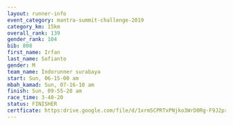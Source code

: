 ```yaml
---
layout: runner-info 
event_category: mantra-summit-challenge-2019 
category_km: 15km 
overall_rank: 139
gender_rank: 104
bib: 808
first_name: Irfan
last_name: Sofianto
gender: M
team_name: Indorunner surabaya
start: Sun, 06-15-00 am
mbah_kamad: Sun, 07-16-10 am
finish: Sun, 09-55-20 am
race_time: 3-40-20
status: FINISHER
certficate: https:drive.google.com/file/d/1xrm5CPRTxPNjko3WrD0Rg-F9J2pr08__/view?usp=sharing
---
```

